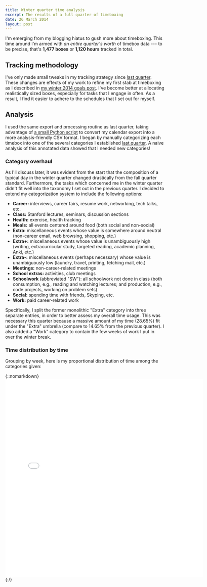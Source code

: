 ```yaml
---
title: Winter quarter time analysis
excerpt: The results of a full quarter of timeboxing
date: 26 March 2014
layout: post
---
```


I'm emerging from my blogging hiatus to gush more about timeboxing. This time
around I'm armed with *an entire quarter's worth* of timebox data --- to be
precise, that's **1,477 boxes** or **1,120 hours** tracked in total.

## Tracking methodology

I've only made small tweaks in my tracking strategy since [last quarter][1].
These changes are effects of my work to refine my first stab at timeboxing as I
described in [my winter 2014 goals post][2]. I've become better at allocating
realistically sized boxes, especially for tasks that I engage in often. As a
result, I find it easier to adhere to the schedules that I set out for myself.

## Analysis

I used the same export and processing routine as last quarter, taking advantage
of [a small Python script][3] to convert my calendar export into a more
analysis-friendly CSV format. I began by manually categorizing each timebox into
one of the several categories I established [last quarter][4]. A naive analysis
of this annotated data showed that I needed new categories!

### Category overhaul

As I'll discuss later, it was evident from the start that the composition of a
typical day in the winter quarter changed drastically from the fall quarter
standard. Furthermore, the tasks which concerned me in the winter quarter didn't
fit well into the taxonomy I set out in the previous quarter. I decided to
extend my categorization system to include the following options:

- **Career:** interviews, career fairs, resume work, networking, tech talks,
  etc.
- **Class:** Stanford lectures, seminars, discussion sections
- **Health:** exercise, health tracking
- **Meals:** all events centered around food (both social and non-social)
- **Extra:** miscellaneous events whose value is somewhere around neutral
  (non-career email, web browsing, shopping, etc.)
- **Extra+:** miscellaneous events whose value is unambiguously high (writing,
  extracurricular study, targeted reading, academic planning, Anki, etc.)
- **Extra-:** miscellaneous events (perhaps necessary) whose value is
  unambiguously low (laundry, travel, printing, fetching mail, etc.)
- **Meetings:** non-career-related meetings
- **School extras:** activities, club meetings
- **Schoolwork** (abbreviated "SW"): all schoolwork not done in class (both
  consumption, e.g., reading and watching lectures; and production, e.g., code
  projects, working on problem sets)
- **Social:** spending time with friends, Skyping, etc.
- **Work:** paid career-related work

Specifically, I split the former monolithic "Extra" category into three separate
entries, in order to better assess my overall time usage. This was necessary
this quarter because a massive amount of my time (28.65%) fit under the "Extra"
umbrella (compare to 14.65% from the previous quarter). I also added a "Work"
category to contain the few weeks of work I put in over the winter break.

### Time distribution by time

Grouping by week, here is my proportional distribution of time among the
categories given:

{::nomarkdown}<iframe height=627 width=625 src="//docs.google.com/a/gauthiers.net/spreadsheets/d/18kYdLtvylWl0rEPSc3Tpt6Myni3K6-ZzwdyBNBMpHDA/gviz/chartiframe?oid=313472608" seamless frameborder=0 scrolling=no></iframe>{:/}

[1]: /2013/q1-time-analysis
[2]: /2013/winter-2014#timeboxing
[3]: https://github.com/hans/ical2csv/blob/master/ical2csv.py
[4]: /2013/q1-time-analysis#analysis
